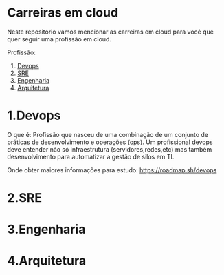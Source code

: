 # Carreiras em cloud

Neste repositorio vamos mencionar as carreiras em cloud para você que quer seguir uma profissão em cloud.

Profissão:

1. [ Devops ](#1)
2. [ SRE ](#2)
3. [ Engenharia ](#3)
4. [ Arquitetura ](#4)

<a name="1"></a>
# 1.Devops

O que é: Profissão que nasceu de uma combinação de um conjunto de práticas de desenvolvimento e operações (ops). Um profissional devops deve entender não só infraestrutura (servidores,redes,etc) mas também desenvolvimento para automatizar a gestão de silos em TI.

Onde obter maiores informações para estudo: https://roadmap.sh/devops

<a name="2"></a>
# 2.SRE

<a name="3"></a>
# 3.Engenharia

<a name="4"></a>
# 4.Arquitetura
